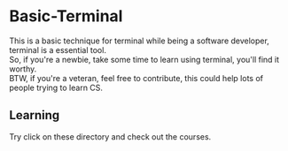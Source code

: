 # Basic-Terminal
This is a basic technique for terminal while being a software developer, terminal is a essential tool.  
So, if you're a newbie, take some time to learn using terminal, you'll find it worthy.  
BTW, if you're a veteran, feel free to contribute, this could help lots of people trying to learn CS.  

## Learning 
Try click on these directory and check out the courses.  
